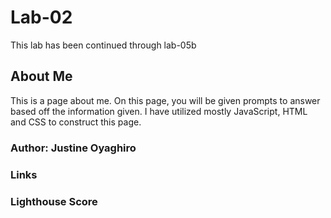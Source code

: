 # Lab-02
This lab has been continued through lab-05b
## About Me
This is a page about me. On this page, you will be given prompts to answer based off the information given. I have utilized mostly JavaScript, HTML and CSS to construct this page. 

### Author: Justine Oyaghiro

### Links

### Lighthouse Score
